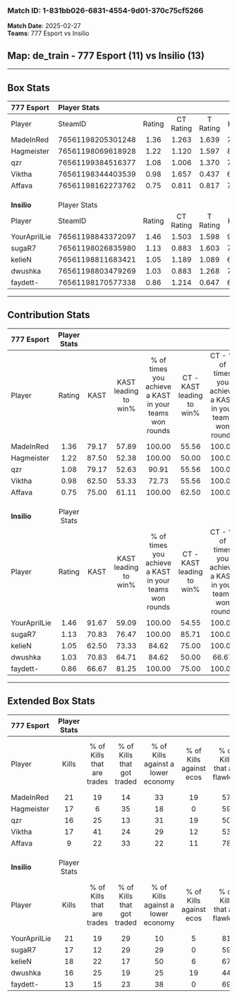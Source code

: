 ### Match ID: 1-831bb026-6831-4554-9d01-370c75cf5266  
**Match Date**: 2025-02-27  
**Teams**: 777 Esport vs Insilio  

## **Map**: de_train - 777 Esport (11) vs Insilio (13)  
---  

## Box Stats  

| **777 Esport** | Player Stats      |        |           |          |       |      |       |         |        |      |     |
| :- | :- | :-: | :-: | :-: | :-: | :-: | :-: | :-: | :-: | :-: | :-: |
| Player         | SteamID           | Rating | CT Rating | T Rating | KAST  | ADR  | Kills | Assists | Deaths | K/D  | HS% |
| MadeInRed      | 76561198205301248 |  1.36  |   1.263   |  1.639   | 79.17 | 81.8 |  21   |    3    |   14   | 1.50 | 42  |
| Hagmeister     | 76561198069618928 |  1.22  |   1.120   |  1.597   | 87.50 | 79.6 |  17   |    8    |   17   | 1.00 | 58  |
| qzr            | 76561199384516377 |  1.08  |   1.006   |  1.370   | 79.17 | 66.3 |  16   |    6    |   17   | 0.94 | 50  |
| Viktha         | 76561198344403539 |  0.98  |   1.657   |  0.437   | 62.50 | 83.1 |  17   |    7    |   20   | 0.85 | 47  |
| Affava         | 76561198162273762 |  0.75  |   0.811   |  0.817   | 75.00 | 51.6 |   9   |    7    |   17   | 0.53 | 66  |
|                |                   |        |           |          |       |      |       |         |        |      |     |
|                |                   |        |           |          |       |      |       |         |        |      |     |
|                |                   |        |           |          |       |      |       |         |        |      |     |
| **Insilio**    | Player Stats      |        |           |          |       |      |       |         |        |      |     |
| Player         | SteamID           | Rating | CT Rating | T Rating | KAST  | ADR  | Kills | Assists | Deaths | K/D  | HS% |
| YourAprilLie   | 76561198843372097 |  1.46  |   1.503   |  1.598   | 91.67 | 91.4 |  21   |    9    |   16   | 1.31 | 61  |
| sugaR7         | 76561198026835980 |  1.13  |   0.883   |  1.603   | 70.83 | 86.1 |  17   |    5    |   16   | 1.06 | 58  |
| kelieN         | 76561198811683421 |  1.05  |   1.189   |  1.089   | 62.50 | 66.0 |  18   |    1    |   15   | 1.20 | 44  |
| dwushka        | 76561198803479269 |  1.03  |   0.883   |  1.268   | 70.83 | 74.0 |  16   |    4    |   17   | 0.94 | 56  |
| faydett-       | 76561198170577338 |  0.86  |   1.214   |  0.647   | 66.67 | 56.5 |  13   |    5    |   16   | 0.81 | 46  |
---  

## Contribution Stats  

| **777 Esport** | Player Stats |       |                      |                                                        |                           |                                                             |                          |                                                            |
| :- | :-: | :-: | :-: | :-: | :-: | :-: | :-: | :-: |
| Player         |    Rating    | KAST  | KAST leading to win% | % of times you achieve a KAST in your teams won rounds | CT - KAST leading to win% | CT - % of times you achieve a KAST in your teams won rounds | T - KAST leading to win% | T - % of times you achieve a KAST in your teams won rounds |
| MadeInRed      |     1.36     | 79.17 |        57.89         |                         100.00                         |           55.56           |                           100.00                            |          60.00           |                           100.00                           |
| Hagmeister     |     1.22     | 87.50 |        52.38         |                         100.00                         |           50.00           |                           100.00                            |          54.55           |                           100.00                           |
| qzr            |     1.08     | 79.17 |        52.63         |                         90.91                          |           55.56           |                           100.00                            |          50.00           |                           83.33                            |
| Viktha         |     0.98     | 62.50 |        53.33         |                         72.73                          |           55.56           |                           100.00                            |          50.00           |                           50.00                            |
| Affava         |     0.75     | 75.00 |        61.11         |                         100.00                         |           62.50           |                           100.00                            |          60.00           |                           100.00                           |
|                |              |       |                      |                                                        |                           |                                                             |                          |                                                            |
|                |              |       |                      |                                                        |                           |                                                             |                          |                                                            |
|                |              |       |                      |                                                        |                           |                                                             |                          |                                                            |
| **Insilio**    | Player Stats |       |                      |                                                        |                           |                                                             |                          |                                                            |
| Player         |    Rating    | KAST  | KAST leading to win% | % of times you achieve a KAST in your teams won rounds | CT - KAST leading to win% | CT - % of times you achieve a KAST in your teams won rounds | T - KAST leading to win% | T - % of times you achieve a KAST in your teams won rounds |
| YourAprilLie   |     1.46     | 91.67 |        59.09         |                         100.00                         |           54.55           |                           100.00                            |          63.64           |                           100.00                           |
| sugaR7         |     1.13     | 70.83 |        76.47         |                         100.00                         |           85.71           |                           100.00                            |          70.00           |                           100.00                           |
| kelieN         |     1.05     | 62.50 |        73.33         |                         84.62                          |           75.00           |                           100.00                            |          71.43           |                           71.43                            |
| dwushka        |     1.03     | 70.83 |        64.71         |                         84.62                          |           50.00           |                            66.67                            |          77.78           |                           100.00                           |
| faydett-       |     0.86     | 66.67 |        81.25         |                         100.00                         |           75.00           |                           100.00                            |          87.50           |                           100.00                           |
---  

## Extended Box Stats  

| **777 Esport** | Player Stats |                            |                            |                                    |                         |                              |                                 |        |                             |                                     |                          |                               |                            |
| :- | :-: | :-: | :-: | :-: | :-: | :-: | :-: | :-: | :-: | :-: | :-: | :-: | :-: |
| Player         |    Kills     | % of Kills that are trades | % of Kills that got traded | % of Kills against a lower economy | % of Kills against ecos | % of Kills that are flawless | % of Kills that are close duels | Deaths | % of Deaths that get traded | % of Deaths against a lower economy | % of Deaths against ecos | % of Deaths that are flawless | % of Deaths that are close |
| MadeInRed      |      21      |             19             |             14             |                 33                 |           19            |              57              |                5                |   14   |             29              |                 14                  |            7             |              64               |             0              |
| Hagmeister     |      17      |             6              |             35             |                 18                 |            0            |              59              |                6                |   17   |             35              |                 12                  |            6             |              76               |             12             |
| qzr            |      16      |             25             |             13             |                 31                 |           19            |              50              |                0                |   17   |             29              |                 12                  |            0             |              65               |             0              |
| Viktha         |      17      |             41             |             24             |                 29                 |           12            |              53              |               12                |   20   |             15              |                 15                  |            5             |              70               |             10             |
| Affava         |      9       |             22             |             33             |                 22                 |           11            |              78              |               11                |   17   |             12              |                  6                  |            0             |              47               |             12             |
|                |              |                            |                            |                                    |                         |                              |                                 |        |                             |                                     |                          |                               |                            |
|                |              |                            |                            |                                    |                         |                              |                                 |        |                             |                                     |                          |                               |                            |
|                |              |                            |                            |                                    |                         |                              |                                 |        |                             |                                     |                          |                               |                            |
| **Insilio**    | Player Stats |                            |                            |                                    |                         |                              |                                 |        |                             |                                     |                          |                               |                            |
| Player         |    Kills     | % of Kills that are trades | % of Kills that got traded | % of Kills against a lower economy | % of Kills against ecos | % of Kills that are flawless | % of Kills that are close duels | Deaths | % of Deaths that get traded | % of Deaths against a lower economy | % of Deaths against ecos | % of Deaths that are flawless | % of Deaths that are close |
| YourAprilLie   |      21      |             19             |             29             |                 10                 |            5            |              81              |                0                |   16   |             25              |                 25                  |            6             |              63               |             6              |
| sugaR7         |      17      |             12             |             29             |                 29                 |            0            |              59              |                6                |   16   |             31              |                 19                  |            0             |              44               |             13             |
| kelieN         |      18      |             22             |             17             |                 50                 |            6            |              67              |               17                |   15   |             27              |                  7                  |            0             |              67               |             0              |
| dwushka        |      16      |             25             |             19             |                 25                 |           19            |              44              |                0                |   17   |             12              |                  6                  |            0             |              53               |             6              |
| faydett-       |      13      |             15             |             23             |                 38                 |            0            |              69              |               15                |   16   |             19              |                 19                  |            0             |              63               |             6              |
